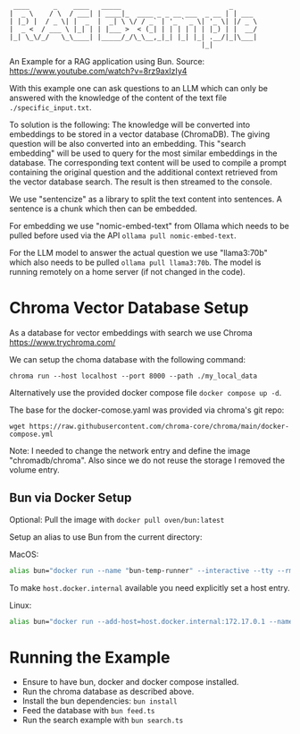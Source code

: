 ```
 ____      _    ____   _____                           _      
|  _ \    / \  / ___| | ____|_  ____ _ _ __ ___  _ __ | | ___ 
| |_) |  / _ \| |  _  |  _| \ \/ / _` | '_ ` _ \| '_ \| |/ _ \
|  _ <  / ___ \ |_| | | |___ >  < (_| | | | | | | |_) | |  __/
|_| \_\/_/   \_\____| |_____/_/\_\__,_|_| |_| |_| .__/|_|\___|
                                                |_|           
```
An Example for a RAG application using Bun.
Source: https://www.youtube.com/watch?v=8rz9axIzIy4

With this example one can ask questions to an LLM which can only be answered
with the knowledge of the content of the text file `./specific_input.txt`.

To solution is the following:
The knowledge will be converted into embeddings to be stored in a vector 
database (ChromaDB). The giving question will be also converted into an
embedding. This "search embedding" will be used to query for the most similar
embeddings in the database. The corresponding text content will be used to
compile a prompt containing the original question and the additional context 
retrieved from the vector database search.
The result is then streamed to the console.

We use "sentencize" as a library to split the text content into sentences.
A sentence is a chunk which then can be embedded.

For embedding we use "nomic-embed-text" from Ollama which needs to be pulled
before used via the API `ollama pull nomic-embed-text`.

For the LLM model to answer the actual question we use "llama3:70b" which
also needs to be pulled `ollama pull llama3:70b`.
The model is running remotely on a home server (if not changed in the code).


# Chroma Vector Database Setup
As a database for vector embeddings with search we use Chroma
https://www.trychroma.com/

We can setup the choma database with the following command:
```shell
chroma run --host localhost --port 8000 --path ./my_local_data
```

Alternatively use the provided docker compose file `docker compose up -d`.

The base for the docker-comose.yaml was provided via chroma's git repo:
```shell
wget https://raw.githubusercontent.com/chroma-core/chroma/main/docker-compose.yml

```
Note:
I needed to change the network entry and define the image "chromadb/chroma".
Also since we do not reuse the storage I removed the volume entry.


## Bun via Docker Setup

Optional: Pull the image with `docker pull oven/bun:latest`

Setup an alias to use Bun from the current directory:

MacOS:
```bash
alias bun="docker run --name "bun-temp-runner" --interactive --tty --rm -v $(pwd):/app -w /app oven/bun bun"
```

To make `host.docker.internal` available you need explicitly set a host entry.

Linux:
```bash
alias bun="docker run --add-host=host.docker.internal:172.17.0.1 --name "bun-temp-runner" --interactive --tty --rm -v $(pwd):/app -w /app oven/bun bun"
```

# Running the Example
- Ensure to have bun, docker and docker compose installed.
- Run the chroma database as described above.
- Install the bun dependencies: `bun install`
- Feed the database with `bun feed.ts`
- Run the search example with `bun search.ts`
